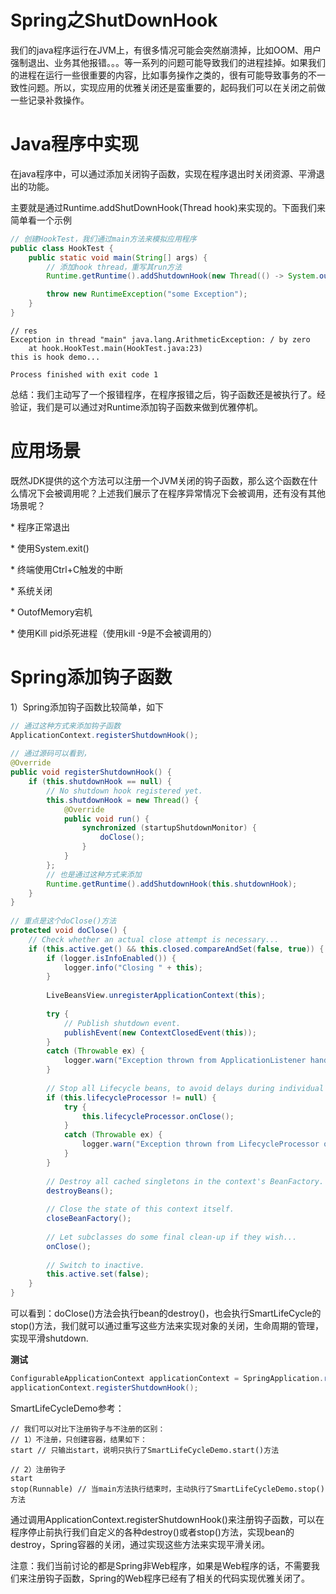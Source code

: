 # Spring之ShutDownHook

我们的java程序运行在JVM上，有很多情况可能会突然崩溃掉，比如OOM、用户强制退出、业务其他报错。。。等一系列的问题可能导致我们的进程挂掉。如果我们的进程在运行一些很重要的内容，比如事务操作之类的，很有可能导致事务的不一致性问题。所以，实现应用的优雅关闭还是蛮重要的，起码我们可以在关闭之前做一些记录补救操作。

# Java程序中实现

在java程序中，可以通过添加关闭钩子函数，实现在程序退出时关闭资源、平滑退出的功能。

  主要就是通过Runtime.addShutDownHook(Thread hook)来实现的。下面我们来简单看一个示例

~~~java
// 创建HookTest，我们通过main方法来模拟应用程序
public class HookTest {
    public static void main(String[] args) {
        // 添加hook thread，重写其run方法
        Runtime.getRuntime().addShutdownHook(new Thread(() -> System.out.println("this is hook demo...")));

        throw new RuntimeException("some Exception");
    }
}
~~~



~~~
// res
Exception in thread "main" java.lang.ArithmeticException: / by zero
	at hook.HookTest.main(HookTest.java:23)
this is hook demo...
 
Process finished with exit code 1
~~~

总结：我们主动写了一个报错程序，在程序报错之后，钩子函数还是被执行了。经验证，我们是可以通过对Runtime添加钩子函数来做到优雅停机。

# 应用场景

  既然JDK提供的这个方法可以注册一个JVM关闭的钩子函数，那么这个函数在什么情况下会被调用呢？上述我们展示了在程序异常情况下会被调用，还有没有其他场景呢？

  \* 程序正常退出

  \* 使用System.exit()

  \* 终端使用Ctrl+C触发的中断

  \* 系统关闭

  \* OutofMemory宕机

  \* 使用Kill pid杀死进程（使用kill -9是不会被调用的）

# Spring添加钩子函数

  1）Spring添加钩子函数比较简单，如下

```java
// 通过这种方式来添加钩子函数
ApplicationContext.registerShutdownHook();
 
// 通过源码可以看到，
@Override
public void registerShutdownHook() {
    if (this.shutdownHook == null) {
        // No shutdown hook registered yet.
        this.shutdownHook = new Thread() {
            @Override
            public void run() {
                synchronized (startupShutdownMonitor) {
                    doClose();
                }
            }
        };
        // 也是通过这种方式来添加
        Runtime.getRuntime().addShutdownHook(this.shutdownHook);
    }
}
 
// 重点是这个doClose()方法
protected void doClose() {
    // Check whether an actual close attempt is necessary...
    if (this.active.get() && this.closed.compareAndSet(false, true)) {
        if (logger.isInfoEnabled()) {
            logger.info("Closing " + this);
        }
 
        LiveBeansView.unregisterApplicationContext(this);
 
        try {
            // Publish shutdown event.
            publishEvent(new ContextClosedEvent(this));
        }
        catch (Throwable ex) {
            logger.warn("Exception thrown from ApplicationListener handling ContextClosedEvent", ex);
        }
 
        // Stop all Lifecycle beans, to avoid delays during individual destruction.
        if (this.lifecycleProcessor != null) {
            try {
                this.lifecycleProcessor.onClose();
            }
            catch (Throwable ex) {
                logger.warn("Exception thrown from LifecycleProcessor on context close", ex);
            }
        }
 
        // Destroy all cached singletons in the context's BeanFactory.
        destroyBeans();
 
        // Close the state of this context itself.
        closeBeanFactory();
 
        // Let subclasses do some final clean-up if they wish...
        onClose();
 
        // Switch to inactive.
        this.active.set(false);
    }
}
```

  可以看到：doClose()方法会执行bean的destroy()，也会执行SmartLifeCycle的stop()方法，我们就可以通过重写这些方法来实现对象的关闭，生命周期的管理，实现平滑shutdown.

**测试**

~~~java
ConfigurableApplicationContext applicationContext = SpringApplication.run(Demo1Application.class, args);
applicationContext.registerShutdownHook();
~~~

SmartLifeCycleDemo参考：

~~~
// 我们可以对比下注册钩子与不注册的区别：
// 1）不注册，只创建容器，结果如下：
start // 只输出start，说明只执行了SmartLifeCycleDemo.start()方法

// 2）注册钩子
start
stop(Runnable) // 当main方法执行结束时，主动执行了SmartLifeCycleDemo.stop()方法
~~~



通过调用ApplicationContext.registerShutdownHook()来注册钩子函数，可以在程序停止前执行我们自定义的各种destroy()或者stop()方法，实现bean的destroy，Spring容器的关闭，通过实现这些方法来实现平滑关闭。

  注意：我们当前讨论的都是Spring非Web程序，如果是Web程序的话，不需要我们来注册钩子函数，Spring的Web程序已经有了相关的代码实现优雅关闭了。